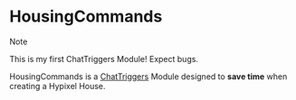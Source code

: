 # HousingCommands

> [!NOTE]
> This is my first ChatTriggers Module! Expect bugs.

HousingCommands is a [ChatTriggers](https://chattriggers.com/modules) Module designed to **save time** when creating a Hypixel House.
